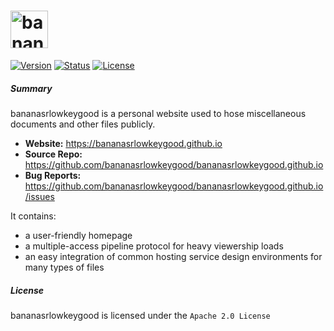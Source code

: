 # <img alt="bananas" src="https://bananasrlowkeygood.github.io/_static/logo.png" height="60">

[![Version](https://img.shields.io/badge/version-v3.14.15-blueviolet?style=flat-square)](https://bananasrlowkeygood.github.io)
[![Status](https://img.shields.io/badge/banana%20status-lowkey%20good-yellow?style=flat-square)](https://bananasrlowkeygood.github.io)
[![License](https://img.shields.io/github/license/mednoise/mednoise?color=red&label=license&style=flat-square)](https://github.com/bananasrlowkeygood/bananasrlowkeygood.github.io/main/LICENSE)

##### Summary 

bananasrlowkeygood is a personal website used to hose miscellaneous documents and other files publicly. 

- **Website:** https://bananasrlowkeygood.github.io
- **Source Repo:** https://github.com/bananasrlowkeygood/bananasrlowkeygood.github.io
- **Bug Reports:** https://github.com/bananasrlowkeygood/bananasrlowkeygood.github.io/issues

It contains:
- a user-friendly homepage
- a multiple-access pipeline protocol for heavy viewership loads
- an easy integration of common hosting service design environments for many types of files

##### License

bananasrlowkeygood is licensed under the `Apache 2.0 License`

